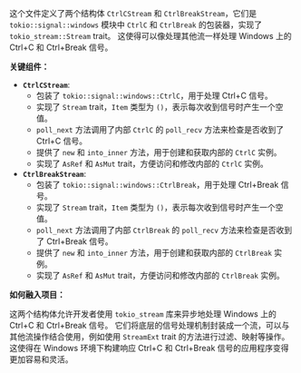 这个文件定义了两个结构体 `CtrlCStream` 和 `CtrlBreakStream`，它们是 `tokio::signal::windows` 模块中 `CtrlC` 和 `CtrlBreak` 的包装器，实现了 `tokio_stream::Stream` trait。 这使得可以像处理其他流一样处理 Windows 上的 Ctrl+C 和 Ctrl+Break 信号。

**关键组件：**

*   **`CtrlCStream`**:
    *   包装了 `tokio::signal::windows::CtrlC`，用于处理 Ctrl+C 信号。
    *   实现了 `Stream` trait，`Item` 类型为 `()`，表示每次收到信号时产生一个空值。
    *   `poll_next` 方法调用了内部 `CtrlC` 的 `poll_recv` 方法来检查是否收到了 Ctrl+C 信号。
    *   提供了 `new` 和 `into_inner` 方法，用于创建和获取内部的 `CtrlC` 实例。
    *   实现了 `AsRef` 和 `AsMut` trait，方便访问和修改内部的 `CtrlC` 实例。
*   **`CtrlBreakStream`**:
    *   包装了 `tokio::signal::windows::CtrlBreak`，用于处理 Ctrl+Break 信号。
    *   实现了 `Stream` trait，`Item` 类型为 `()`，表示每次收到信号时产生一个空值。
    *   `poll_next` 方法调用了内部 `CtrlBreak` 的 `poll_recv` 方法来检查是否收到了 Ctrl+Break 信号。
    *   提供了 `new` 和 `into_inner` 方法，用于创建和获取内部的 `CtrlBreak` 实例。
    *   实现了 `AsRef` 和 `AsMut` trait，方便访问和修改内部的 `CtrlBreak` 实例。

**如何融入项目：**

这两个结构体允许开发者使用 `tokio_stream` 库来异步地处理 Windows 上的 Ctrl+C 和 Ctrl+Break 信号。 它们将底层的信号处理机制封装成一个流，可以与其他流操作结合使用，例如使用 `StreamExt` trait 的方法进行过滤、映射等操作。 这使得在 Windows 环境下构建响应 Ctrl+C 和 Ctrl+Break 信号的应用程序变得更加容易和灵活。
